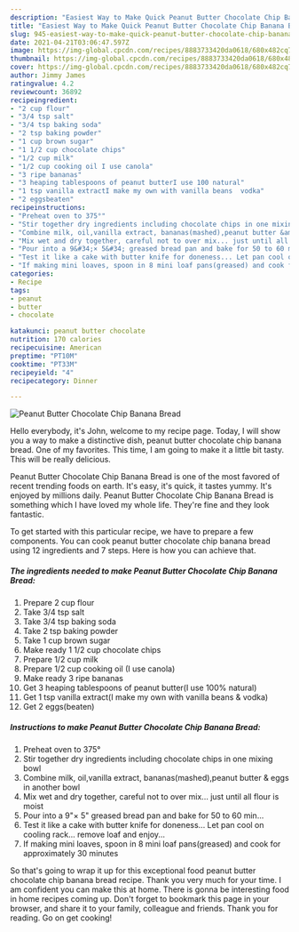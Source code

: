 ```yaml
---
description: "Easiest Way to Make Quick Peanut Butter Chocolate Chip Banana Bread"
title: "Easiest Way to Make Quick Peanut Butter Chocolate Chip Banana Bread"
slug: 945-easiest-way-to-make-quick-peanut-butter-chocolate-chip-banana-bread
date: 2021-04-21T03:06:47.597Z
image: https://img-global.cpcdn.com/recipes/8883733420da0618/680x482cq70/peanut-butter-chocolate-chip-banana-bread-recipe-main-photo.jpg
thumbnail: https://img-global.cpcdn.com/recipes/8883733420da0618/680x482cq70/peanut-butter-chocolate-chip-banana-bread-recipe-main-photo.jpg
cover: https://img-global.cpcdn.com/recipes/8883733420da0618/680x482cq70/peanut-butter-chocolate-chip-banana-bread-recipe-main-photo.jpg
author: Jimmy James
ratingvalue: 4.2
reviewcount: 36892
recipeingredient:
- "2 cup flour"
- "3/4 tsp salt"
- "3/4 tsp baking soda"
- "2 tsp baking powder"
- "1 cup brown sugar"
- "1 1/2 cup chocolate chips"
- "1/2 cup milk"
- "1/2 cup cooking oil I use canola"
- "3 ripe bananas"
- "3 heaping tablespoons of peanut butterI use 100 natural"
- "1 tsp vanilla extractI make my own with vanilla beans  vodka"
- "2 eggsbeaten"
recipeinstructions:
- "Preheat oven to 375°"
- "Stir together dry ingredients including chocolate chips in one mixing bowl"
- "Combine milk, oil,vanilla extract, bananas(mashed),peanut butter &amp; eggs in another bowl"
- "Mix wet and dry together, careful not to over mix... just until all flour is moist"
- "Pour into a 9&#34;× 5&#34; greased bread pan and bake for 50 to 60 min..."
- "Test it like a cake with butter knife for doneness... Let pan cool on cooling rack... remove loaf and enjoy..."
- "If making mini loaves, spoon in 8 mini loaf pans(greased) and cook for approximately 30 minutes"
categories:
- Recipe
tags:
- peanut
- butter
- chocolate

katakunci: peanut butter chocolate 
nutrition: 170 calories
recipecuisine: American
preptime: "PT10M"
cooktime: "PT33M"
recipeyield: "4"
recipecategory: Dinner

---
```



![Peanut Butter Chocolate Chip Banana Bread](https://img-global.cpcdn.com/recipes/8883733420da0618/680x482cq70/peanut-butter-chocolate-chip-banana-bread-recipe-main-photo.jpg)

Hello everybody, it's John, welcome to my recipe page. Today, I will show you a way to make a distinctive dish, peanut butter chocolate chip banana bread. One of my favorites. This time, I am going to make it a little bit tasty. This will be really delicious.



Peanut Butter Chocolate Chip Banana Bread is one of the most favored of recent trending foods on earth. It's easy, it's quick, it tastes yummy. It's enjoyed by millions daily. Peanut Butter Chocolate Chip Banana Bread is something which I have loved my whole life. They're fine and they look fantastic.


To get started with this particular recipe, we have to prepare a few components. You can cook peanut butter chocolate chip banana bread using 12 ingredients and 7 steps. Here is how you can achieve that.

<!--inarticleads1-->

##### The ingredients needed to make Peanut Butter Chocolate Chip Banana Bread:

1. Prepare 2 cup flour
1. Take 3/4 tsp salt
1. Take 3/4 tsp baking soda
1. Take 2 tsp baking powder
1. Take 1 cup brown sugar
1. Make ready 1 1/2 cup chocolate chips
1. Prepare 1/2 cup milk
1. Prepare 1/2 cup cooking oil (I use canola)
1. Make ready 3 ripe bananas
1. Get 3 heaping tablespoons of peanut butter(I use 100% natural)
1. Get 1 tsp vanilla extract(I make my own with vanilla beans &amp; vodka)
1. Get 2 eggs(beaten)




<!--inarticleads2-->

##### Instructions to make Peanut Butter Chocolate Chip Banana Bread:

1. Preheat oven to 375°
1. Stir together dry ingredients including chocolate chips in one mixing bowl
1. Combine milk, oil,vanilla extract, bananas(mashed),peanut butter &amp; eggs in another bowl
1. Mix wet and dry together, careful not to over mix... just until all flour is moist
1. Pour into a 9&#34;× 5&#34; greased bread pan and bake for 50 to 60 min...
1. Test it like a cake with butter knife for doneness... Let pan cool on cooling rack... remove loaf and enjoy...
1. If making mini loaves, spoon in 8 mini loaf pans(greased) and cook for approximately 30 minutes




So that's going to wrap it up for this exceptional food peanut butter chocolate chip banana bread recipe. Thank you very much for your time. I am confident you can make this at home. There is gonna be interesting food in home recipes coming up. Don't forget to bookmark this page in your browser, and share it to your family, colleague and friends. Thank you for reading. Go on get cooking!
